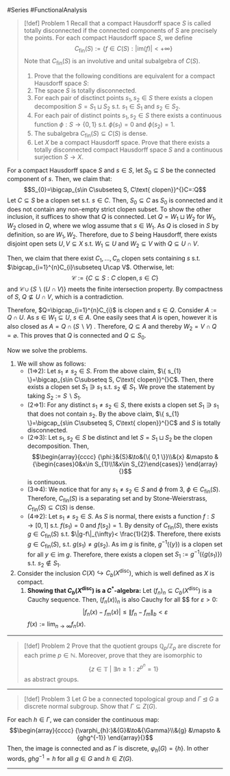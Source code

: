 #Series #FunctionalAnalysis 

> [!def] Problem 1
> Recall that a compact Hausdorff space $S$ is called totally disconnected if the connected components of $S$ are precisely the points. For each compact Hausdorff space $S$, we define $$C_{\text{fin}}(S):=\{ f\in C(S):\left| \text{im}(f) \right| <+\infty \}$$Note that $C_{\text{fin}}(S)$ is an involutive and unital subalgebra of $C(S)$.
> 1. Prove that the following conditions are equivalent for a compact Hausdorff space $S$:
> 	1. The space $S$ is totally disconnected. 
> 	2. For each pair of disctinct points $s_{1},s_{2}\in S$ there exists a clopen decomposition $S=S_{1}\sqcup S_{2}$ s.t. $s_{1}\in S_{1}$ and $s_{2}\in S_{2}$. 
> 	3. For each pair of distinct points $s_{1},s_{2} \in S$ there exists a continuous function $\phi:S\to \{ 0,1 \}$ s.t. $\phi(s_{1})=0$ and $\phi(s_{2})=1$. 
> 	4. The subalgebra $C_{\text{fin}}(S)\subseteq C(S)$  is dense.
> 2. Let $X$ be a compact Hausdorff space. Prove that there exists a totally disconnected compact Hausdorff space $S$ and a continuous surjection $S\to X$.

For a compact Hausdorff space $S$ and $s\in S$, let $S_{0}\subseteq S$ be the connected component of $s$. Then, we claim that:$$S_{0}=\bigcap_{s\in C\subseteq S, C\text{ clopen}}^{}C=:Q$$
Let $C\subseteq S$ be a clopen set s.t. $s\in C$. Then, $S_{0}\subseteq C$ as $S_{0}$ is connected and it does not contain any non-empty strict clopen subset. To show the other inclusion, it suffices to show that $Q$ is connected. Let $Q=W_{1}\sqcup W_{2}$ for $W_{1},W_{2}$ closed in $Q$, where we wlog assume that $s\in W_{1}$. As $Q$ is closed in $S$ by definition, so are $W_{1},W_{2}$. Therefore, due to $S$ being Hausdorff, there exists disjoint open sets $U,V\subseteq X$ s.t. $W_{1}\subseteq U$ and $W_{2}\subseteq V$ with $Q\subseteq U\cap V$. 
	  
Then, we claim that there exist $C_{1},\dots,C_{n}$ clopen sets containing $s$ s.t. $\bigcap_{i=1}^{n}C_{i}\subseteq U\cap V$. Otherwise, let: $$\mathcal{C}:=\{ C\subseteq S: C \text{ clopen}, s\in C \}$$ and $\mathcal{C}\cup \{ S \backslash (U\cap V) \}$ meets the finite intersection property. By compactness of $S$, $Q\not\subseteq U\cap V$, which is a contradiction.
	  
Therefore, $Q=\bigcap_{i=1}^{n}C_{i}$ is clopen and $s\in Q$. Consider $A:=Q\cap U$. As $s\in W_{1}\subseteq U$, $s\in A$. One easily sees that $A$ is open, however it is also closed as $A=Q\cap(S \backslash  V)$ . Therefore, $Q\subseteq A$ and thereby $W_{2}=V\cap Q=\varnothing$. This proves that $Q$ is connected and $Q\subseteq S_{0}$.

Now we solve the problems.



1. We will show as follows:
	- (1=>2): Let $s_{1}\neq s_{2}\in S$. From the above claim, $\{ s_{1} \}=\bigcap_{s\in C\subseteq S, C\text{ clopen}}^{}C$. Then, there exists a clopen set $S_{1}\ni s_{1}$ s.t. $s_{2}\notin S_{1}$. We prove the statement by taking $S_{2}:=S \backslash S_{1}$.
	- (2=>1): For any distinct $s_{1}\neq s_{2}\in S$, there exists a clopen set $S_{1}\ni s_{1}$ that does not contain $s_{2}$. By the above claim, $\{ s_{1} \}=\bigcap_{s\in C\subseteq S, C\text{ clopen}}^{}C$ and $S$ is totally disconnected.
	- (2=>3): Let $s_{1},s_{2}\in S$ be distinct and let $S=S_{1}\sqcup S_{2}$ be the clopen decomposition. Then, $$\begin{array}{cccc} {\phi:}&{S}&\to&{\{ 0,1 \}}\\&{x} &\mapsto & {\begin{cases}0&x\in S_{1}\\1&x\in S_{2}\end{cases}} \end{array}{}$$is continuous.
	- (3=>4): We notice that for any $s_{1}\neq s_{2}\in S$ and $\phi$ from 3, $\phi\in C_{\text{fin}}(S)$. Therefore, $C_{\text{fin}}(S)$ is a separating set and by Stone-Weierstrass, $C_{\text{fin}}(S)\subseteq C(S)$ is dense.
	- (4=>2): Let $s_{1}\neq s_{2}\in S$. As $S$ is normal, there exists a function $f:S\to[0,1]$ s.t. $f(s_{1})=0$ and $f(s_{2})=1$. By density of $C_{\text{fin}}(S)$, there exists $g\in C_{\text{fin}}(S)$ s.t. $\|g-f\|_{\infty}< \frac{1}{2}$. Therefore, there exists $g\in C_{\text{fin}}(S)$, s.t. $g(s_{1})\neq g(s_{2})$. As $\text{im }g$ is finite, $g^{-1}(\{ y\})$ is a clopen set for all $y\in \text{im }g$. Therefore, there exists a clopen set $S_{1}:=g^{-1}(\{ g(s_{1}) \})$ s.t. $s_{2}\notin S_{1}$.
2. Consider the inclusion $C(X)\hookrightarrow C_{b}(X^{\text{disc}})$, which is well defined as $X$ is compact.
	1. **Showing that $C_{b}(X^\text{disc})$ is a $C^{*}$-algebra:**
	   Let $(f_{n})_{n}\subseteq C_{b}(X^\text{disc})$ is a Cauchy sequence. Then, $(f_{n}(x))_{n}$ is also Cauchy for all $$ for $\varepsilon>0$: $$\left| f_{n}(x)-f_{m}(x) \right| \leq \left\| f_{n}-f_{m} \right\| _{b}<\varepsilon$$$f(x):=\lim_{ n \to \infty }f_{n}(x)$. 
---
> [!def] Problem 2
> Prove that the quotient groups $\mathbb{Q}_{p}/\mathbb{Z}_{p}$ are discrete for each prime $p\in \mathbb{N}$. Moreover, prove that they are isomorphic to $$\{ z\in \mathbb{T}\ |\  \exists n\geq 1:z^{p^n}=1 \}$$ as abstract groups.
---
> [!def] Problem 3
> Let $G$ be a connected topological group and $\Gamma\unlhd G$ a discrete normal subgroup. Show that $\Gamma \subseteq Z(G)$.

For each $h\in \Gamma$, we can consider the continuous map: $$\begin{array}{cccc} {\varphi_{h}:}&{G}&\to&{\Gamma}\\&{g} &\mapsto & {ghg^{-1}} \end{array}{}$$Then, the image is connected and as $\Gamma$ is discrete, $\varphi_{h}(G)=\{ h \}$. In other words, $ghg^{-1}=h$ for all $g\in G$ and $h\in Z(G)$.

---

